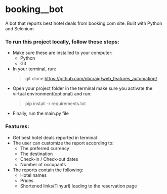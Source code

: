 # booking__bot
 A bot that reports best hotel deals from booking.com site. Built with Python and Selenium


### To run this project locally, follow these steps:
  * Make sure these are installed to your computer:
    * Python
    * Git
  * In your terminal, run:
    > git clone https://github.com/nbcraig/web_features_automation/
  * Open your project folder in the terminal make sure you activate the virtual environment(optional) and run:
    > pip install -r requirements.txt
  * Finally, run the main.py file

 ### Features:
  * Get best hotel deals reported in terminal
  * The user can customize the report according to:
    * The preferred currency
    * The destination
    * Check-in / Check-out dates
    * Number of occupants
  * The reports contain the following:
    * Hotel names
    * Prices
    * Shortened links(Tinyurl) leading to the reservation page
